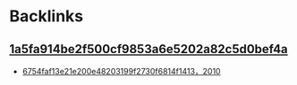 
# Backlinks
## [1a5fa914be2f500cf9853a6e5202a82c5d0bef4a](1a5fa914be2f500cf9853a6e5202a82c5d0bef4a.md)
- [6754faf13e21e200e48203199f2730f6814f1413，2010](6754faf13e21e200e48203199f2730f6814f1413，2010.md)

